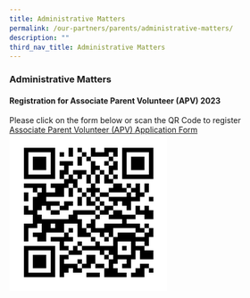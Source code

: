 ```yaml
---
title: Administrative Matters
permalink: /our-partners/parents/administrative-matters/
description: ""
third_nav_title: Administrative Matters
---
```

### **Administrative Matters**
#### **Registration for Associate Parent Volunteer (APV) 2023**
Please click on the form below or scan the QR Code to register  
[Associate Parent Volunteer (APV) Application Form](https://form.gov.sg/61e6499a860fdd0014a8ee99)
![Registration Form](/images/APV%20qr%20code.png)
